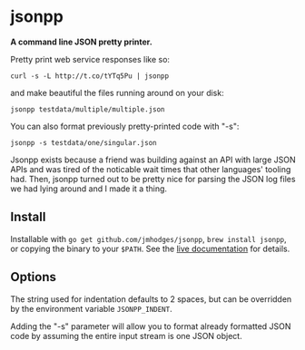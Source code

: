 jsonpp
======

**A command line JSON pretty printer.**

Pretty print web service responses like so:

    curl -s -L http://t.co/tYTq5Pu | jsonpp

and make beautiful the files running around on your disk:

    jsonpp testdata/multiple/multiple.json

You can also format previously pretty-printed code with "-s":

    jsonpp -s testdata/one/singular.json

Jsonpp exists because a friend was building against an API with large JSON APIs
and was tired of the noticable wait times that other languages' tooling
had. Then, jsonpp turned out to be pretty nice for parsing the JSON log files we
had lying around and I made it a thing.


Install
-------

Installable with `go get github.com/jmhodges/jsonpp`, `brew install jsonpp`,
or copying the binary to your `$PATH`. See the [live
documentation](http://jmhodges.github.com/jsonpp/) for details.

Options
-------

The string used for indentation defaults to 2 spaces, but can be overridden
by the environment variable `JSONPP_INDENT`.

Adding the "-s" parameter will allow you to format already formatted JSON code by assuming the entire input stream is one JSON object.
